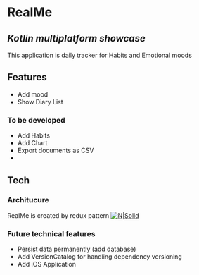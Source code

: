 # RealMe
## _Kotlin multiplatform showcase_


This application is daily tracker for Habits and Emotional moods

## Features

- Add mood
- Show Diary List

### To be developed

- Add Habits
- Add Chart
- Export documents as CSV
-

## Tech
### Architucure
RealMe is created by redux pattern
[![N|Solid](https://blog.pusher.com/wp-content/uploads/2017/12/redux-flow.png)](https://blog.pusher.com/wp-content/uploads/2017/12/redux-flow.png)

### Future technical features
- Persist data permanently (add database)
- Add VersionCatalog for handling dependency versioning
- Add iOS Application